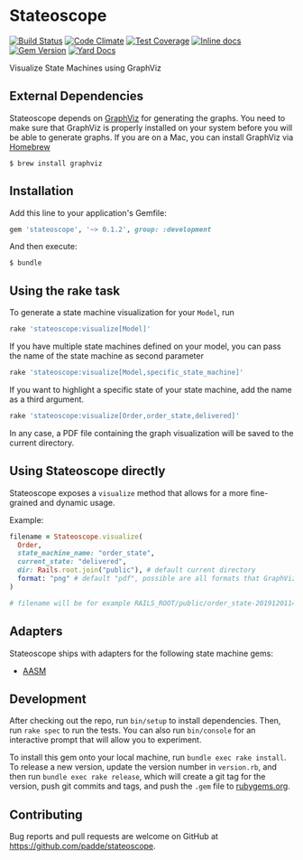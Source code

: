 # Stateoscope

[![Build Status](https://travis-ci.org/padde/stateoscope.svg)](https://travis-ci.org/padde/stateoscope)
[![Code Climate](https://codeclimate.com/github/padde/stateoscope/badges/gpa.svg)](https://codeclimate.com/github/padde/stateoscope)
[![Test Coverage](https://codeclimate.com/github/padde/stateoscope/badges/coverage.svg)](https://codeclimate.com/github/padde/stateoscope/coverage)
[![Inline docs](http://inch-ci.org/github/padde/stateoscope.svg?branch=master)](http://inch-ci.org/github/padde/stateoscope)
[![Gem Version](https://badge.fury.io/rb/stateoscope.svg)](https://badge.fury.io/rb/stateoscope)
[![Yard Docs](http://img.shields.io/badge/yard-docs-blue.svg)](http://www.rubydoc.info/gems/stateoscope)

Visualize State Machines using GraphViz

## External Dependencies

Stateoscope depends on [GraphViz](http://www.graphviz.org/) for generating the
graphs. You need to make sure that GraphViz is properly installed on your system
before you will be able to generate graphs. If you are on a Mac, you can install
GraphViz via [Homebrew](http://brew.sh/)

```
$ brew install graphviz
```

## Installation

Add this line to your application's Gemfile:

```ruby
gem 'stateoscope', '~> 0.1.2', group: :development
```

And then execute:

    $ bundle

## Using the rake task

To generate a state machine visualization for your `Model`, run

```ruby
rake 'stateoscope:visualize[Model]'
```

If you have multiple state machines defined on your model, you can pass the name
of the state machine as second parameter

```ruby
rake 'stateoscope:visualize[Model,specific_state_machine]'
```

If you want to highlight a specific state of your state machine, add the name as a third argument.

```ruby
rake 'stateoscope:visualize[Order,order_state,delivered]'
```

In any case, a PDF file containing the graph visualization will be saved to
the current directory.

## Using Stateoscope directly

Stateoscope exposes a `visualize` method that allows for a more fine-grained and dynamic usage.

Example:

```ruby
filename = Stateoscope.visualize(
  Order,
  state_machine_name: "order_state",
  current_state: "delivered",
  dir: Rails.root.join("public"), # default current directory
  format: "png" # default "pdf", possible are all formats that GraphViz supports
)

# filename will be for example RAILS_ROOT/public/order_state-20191201145422.png
```

## Adapters

Stateoscope ships with adapters for the following state machine gems:

- [AASM](https://github.com/aasm/aasm)

## Development

After checking out the repo, run `bin/setup` to install dependencies. Then, run `rake spec` to run the tests. You can also run `bin/console` for an interactive prompt that will allow you to experiment.

To install this gem onto your local machine, run `bundle exec rake install`. To release a new version, update the version number in `version.rb`, and then run `bundle exec rake release`, which will create a git tag for the version, push git commits and tags, and push the `.gem` file to [rubygems.org](https://rubygems.org).

## Contributing

Bug reports and pull requests are welcome on GitHub at https://github.com/padde/stateoscope.
